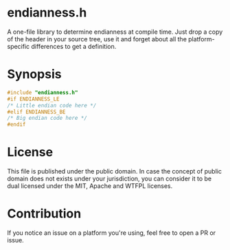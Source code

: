 # endianness.h

A one-file library to determine endianness at compile time.
Just drop a copy of the header in your source tree, use it
and forget about all the platform-specific differences to
get a definition.

# Synopsis

```C
#include "endianness.h"
#if ENDIANNESS_LE
/* Little endian code here */
#elif ENDIANNESS_BE
/* Big endian code here */
#endif
```

# License

This file is published under the public domain. In case the concept of
public domain does not exists under your jurisdiction, you can consider it
to be dual licensed under the MIT, Apache and WTFPL licenses.

# Contribution

If you notice an issue on a platform you're using, feel
free to open a PR or issue.

